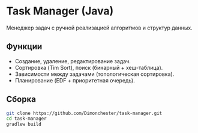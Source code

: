 # Task Manager (Java)
Менеджер задач с ручной реализацией алгоритмов и структур данных.

## Функции
- Создание, удаление, редактирование задач.
- Сортировка (Tim Sort), поиск (бинарный + хеш-таблица).
- Зависимости между задачами (топологическая сортировка).
- Планирование (EDF + приоритетная очередь).

## Сборка
```bash
git clone https://github.com/Dimonchester/task-manager.git
cd task-manager
gradlew build
